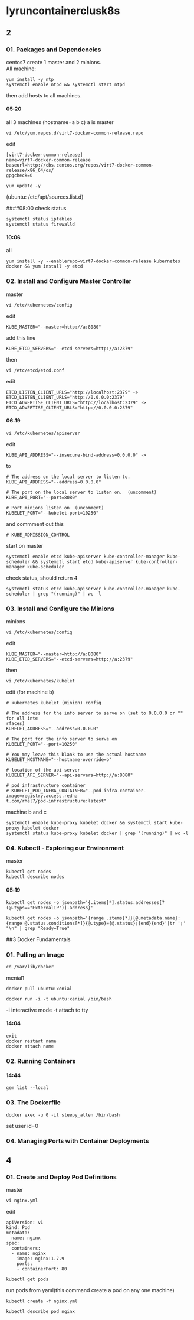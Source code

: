 # lyruncontainerclusk8s
## 2
### 01. Packages and Dependencies
centos7 create 1 master and 2 minions.  
All machine:
```
yum install -y ntp
systemctl enable ntpd && systemctl start ntpd
```

then add hosts to all machines.

#### 05:20
all 3 machines (hostname=a b c) a is master
```
vi /etc/yum.repos.d/virt7-docker-common-release.repo
```
edit
```
[virt7-docker-common-release]
name=virt7-docker-common-release
baseurl=http://cbs.centos.org/repos/virt7-docker-common-release/x86_64/os/
gpgcheck=0
```
```
yum update -y
```
(ubuntu: /etc/apt/sources.list.d)  

####08:00 check status
```
systemctl status iptables
systemctl status firewalld
```

#### 10:06
all
```
yum install -y --enablerepo=virt7-docker-common-release kubernetes docker && yum install -y etcd
```

### 02. Install and Configure Master Controller
master
```
vi /etc/kubernetes/config
```
edit
```
KUBE_MASTER="--master=http://a:8080"
```
add this line
```
KUBE_ETCD_SERVERS="--etcd-servers=http://a:2379"
```
then
```
vi /etc/etcd/etcd.conf
```
edit
```
ETCD_LISTEN_CLIENT_URLS="http://localhost:2379" -> ETCD_LISTEN_CLIENT_URLS="http://0.0.0.0:2379"
ETCD_ADVERTISE_CLIENT_URLS="http://localhost:2379" -> ETCD_ADVERTISE_CLIENT_URLS="http://0.0.0.0:2379"
```

#### 06:19
```
vi /etc/kubernetes/apiserver
```
edit
```
KUBE_API_ADDRESS="--insecure-bind-address=0.0.0.0" -> 
```
to
```
# The address on the local server to listen to.
KUBE_API_ADDRESS="--address=0.0.0.0"

# The port on the local server to listen on.  (uncomment)
KUBE_API_PORT="--port=8080"

# Port minions listen on  (uncomment)
KUBELET_PORT="--kubelet-port=10250"
```
and commment out this
```
# KUBE_ADMISSION_CONTROL
```
start on master
```
systemctl enable etcd kube-apiserver kube-controller-manager kube-scheduler && systemctl start etcd kube-apiserver kube-controller-manager kube-scheduler
```
check status, should return 4
```
systemctl status etcd kube-apiserver kube-controller-manager kube-scheduler | grep "(running)" | wc -l
```

### 03. Install and Configure the Minions
minions
```
vi /etc/kubernetes/config
```

edit
```
KUBE_MASTER="--master=http://a:8080"
KUBE_ETCD_SERVERS="--etcd-servers=http://a:2379"
```

then
```
vi /etc/kubernetes/kubelet
```
edit (for machine b)
```
# kubernetes kubelet (minion) config

# The address for the info server to serve on (set to 0.0.0.0 or "" for all inte
rfaces)
KUBELET_ADDRESS="--address=0.0.0.0"

# The port for the info server to serve on
KUBELET_PORT="--port=10250"

# You may leave this blank to use the actual hostname
KUBELET_HOSTNAME="--hostname-override=b"

# location of the api-server
KUBELET_API_SERVER="--api-servers=http://a:8080"

# pod infrastructure container
# KUBELET_POD_INFRA_CONTAINER="--pod-infra-container-image=registry.access.redha
t.com/rhel7/pod-infrastructure:latest"
```
machine b and c
```
systemctl enable kube-proxy kubelet docker && systemctl start kube-proxy kubelet docker
systemctl status kube-proxy kubelet docker | grep "(running)" | wc -l
```

### 04. Kubectl - Exploring our Environment
master
```
kubectl get nodes
kubectl describe nodes
```
#### 05:19
```
kubectl get nodes -o jsonpath='{.items[*].status.addresses[?(@.typs=="ExternalIP")].address}'
```
```
kubectl get nodes -o jsonpath='{range .items[*]}{@.metadata.name}:{range @.status.conditions[*]}{@.type}={@.status};{end}{end}'|tr ';' "\n" | grep "Ready=True"
```






##3 Docker Fundamentals
### 01. Pulling an Image
```
cd /var/lib/docker
```
menial1
```
docker pull ubuntu:xenial
```
```
docker run -i -t ubuntu:xenial /bin/bash
```
-i interactive mode -t attach to tty

#### 14:04
```
exit
docker restart name
docker attach name
```

### 02. Running Containers
#### 14:44
```
gem list --local
```
### 03. The Dockerfile
```
docker exec -u 0 -it sleepy_allen /bin/bash
```
set user id=0

### 04. Managing Ports with Container Deployments

## 4
### 01. Create and Deploy Pod Definitions
master
```
vi nginx.yml
```
edit
```
apiVersion: v1
kind: Pod
metadata:
  name: nginx
spec:
  containers:
  - name: nginx
    image: nginx:1.7.9
    ports:
    - containerPort: 80
```
```
kubectl get pods
```
run pods from yaml(this command create a pod on any one machine)
```
kubectl create -f nginx.yml
```
```
kubectl describe pod nginx
```
